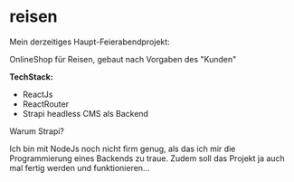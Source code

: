 # reisen

Mein derzeitiges Haupt-Feierabendprojekt:

OnlineShop für Reisen, gebaut nach Vorgaben des "Kunden"

**TechStack:**

* ReactJs
* ReactRouter
* Strapi headless CMS als Backend

Warum Strapi?

Ich bin mit NodeJs noch nicht firm genug, als das ich mir die Programmierung eines Backends zu traue. Zudem soll das Projekt ja auch mal fertig werden und funktionieren...
